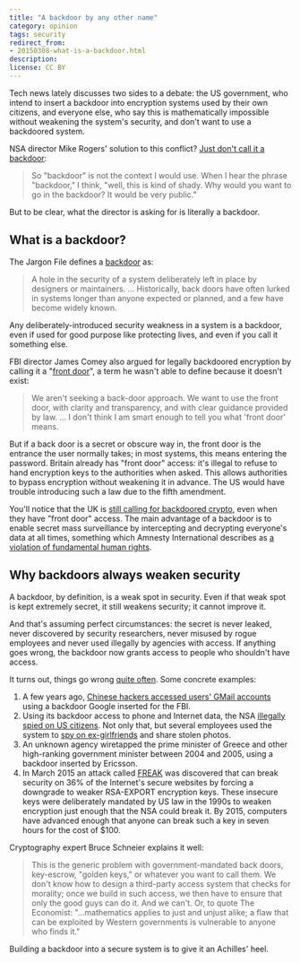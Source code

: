 ```yaml
---
title: "A backdoor by any other name"
category: opinion
tags: security
redirect_from:
- 20150308-what-is-a-backdoor.html
description: 
license: CC BY
---
```


Tech news lately discusses two sides to a debate: the US government, who
intend to insert a backdoor into encryption systems used by their own
citizens, and everyone else, who say this is mathematically impossible
without weakening the system's security, and don't want to use a
backdoored system.

NSA director Mike Rogers' solution to this conflict?
[Just don't call it a backdoor](http://justsecurity.org/20304/transcript-nsa-director-mike-rogers-vs-yahoo-encryption-doors/):

> So "backdoor" is not the context I would use. When I hear the phrase
> "backdoor," I think, "well, this is kind of shady. Why would you want
> to go in the backdoor? It would be very public."

But to be clear, what the director is asking for is literally a backdoor.

## What is a backdoor?

The Jargon File defines a
[backdoor](http://www.catb.org/~esr/jargon/html/B/back-door.html) as:

> A hole in the security of a system deliberately left in place by designers
> or maintainers. ... Historically, back doors have often lurked in systems
> longer than anyone expected or planned, and a few have become widely known.

Any deliberately-introduced security weakness in a system is a backdoor,
even if used for good purpose like protecting lives, and even if you call
it something else.

FBI director James Comey also argued for legally backdoored encryption
by calling it a
"[front door](https://www.techdirt.com/articles/20141019/07115528878/everybody-knows-fbi-director-james-comey-is-wrong-about-encryption-even-fbi.shtml)", a term
he wasn't able to define because it doesn't exist:

> We aren't seeking a back-door approach. We want to use the front door, with
> clarity and transparency, and with clear guidance provided by law. ... I
> don't think I am smart enough to tell you what 'front door' means.

But if a back door is a secret or obscure way in, the front door is the
entrance the user normally takes; in most systems, this means entering the
password. Britain already has "front door" access: it's illegal to refuse
to hand encryption keys to the authorities when asked. This allows
authorities to bypass encryption without weakening it in advance. The US
would have trouble introducing such a law due to the fifth amendment.

You'll notice that the UK is [still calling for backdoored crypto](https://www.schneier.com/blog/archives/2015/01/david_camerons_.html),
even when they have "front door" access. The main advantage of a backdoor is
to enable secret mass surveillance by intercepting and decrypting everyone's
data at all times, something which Amnesty International describes as
[a violation of fundamental human rights](http://www.amnesty.org.uk/blogs/ether/five-reasons-care-about-mass-surveillance-edward-snowden-gchq-nsa-citizenfour).

## Why backdoors always weaken security

A backdoor, by definition, is a weak spot in security. Even if that weak spot
is kept extremely secret, it still weakens security; it cannot improve it.

And that's assuming perfect circumstances: the secret is never leaked,
never discovered by security researchers, never misused by rogue employees
and never used illegally by agencies with access. If anything goes wrong,
the backdoor now grants access to people who shouldn't have access.

It turns out, things go wrong [quite often](http://www.cnn.com/2010/OPINION/01/23/schneier.google.hacking/index.html). Some concrete examples:

1. A few years ago, [Chinese hackers accessed users' GMail accounts](http://www.cnn.com/2010/OPINION/01/23/schneier.google.hacking/index.html)
using a backdoor Google inserted for the FBI.
2. Using its backdoor access to phone and Internet data, the NSA [illegally spied on US citizens](http://www.nytimes.com/2009/04/16/us/16nsa.html).
Not only that, but several employees used the system to [spy on ex-girlfriends](http://arstechnica.com/tech-policy/2013/09/loveint-on-his-first-day-of-work-nsa-employee-spied-on-ex-girlfriend/) and share stolen photos.
3. An unknown agency wiretapped the prime minister of Greece and other
high-ranking government minister between 2004 and 2005, using a backdoor
inserted by Ericsson.
4. In March 2015 an attack called [FREAK](https://www.schneier.com/blog/archives/2015/03/freak_security_.html)
was discovered that can break security on 36% of the Internet's secure
websites by forcing a downgrade to weaker RSA-EXPORT encryption keys.
These insecure keys were deliberately mandated by US law in the 1990s
to weaken encryption just enough that the NSA could break it. By 2015,
computers have advanced enough that anyone can break such a key in seven
hours for the cost of $100.

Cryptography expert Bruce Schneier explains it well:

> This is the generic problem with government-mandated back doors, key-escrow,
> "golden keys," or whatever you want to call them. We don't know how to
> design a third-party access system that checks for morality; once we build
> in such access, we then have to ensure that only the good guys can do it.
> And we can't. Or, to quote The Economist: "...mathematics applies to just
> and unjust alike; a flaw that can be exploited by Western governments is
> vulnerable to anyone who finds it."

Building a backdoor into a secure system is to give it an Achilles' heel.

